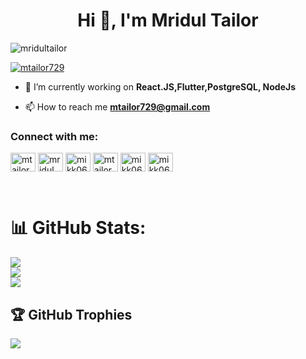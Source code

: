 <h1 align="center">Hi 👋, I'm Mridul Tailor</h1>

<p align="left"> <img src="https://komarev.com/ghpvc/?username=mridultailor&label=Profile%20views&color=0e75b6&style=flat" alt="mridultailor" /> </p>

<p align="left"> <a href="https://twitter.com/mtailor729" target="blank"><img src="https://img.shields.io/twitter/follow/mtailor729?logo=twitter&style=for-the-badge" alt="mtailor729" /></a> </p>

- 🌱 I’m currently working on **React.JS,Flutter,PostgreSQL, NodeJs**

- 📫 How to reach me **mtailor729@gmail.com**

<h3 align="left">Connect with me:</h3>
<p align="left">
<a href="https://twitter.com/mtailor729" target="blank"><img align="center" src="https://raw.githubusercontent.com/rahuldkjain/github-profile-readme-generator/master/src/images/icons/Social/twitter.svg" alt="mtailor729" height="30" width="40" /></a>
<a href="https://linkedin.com/in/mridul tailor" target="blank"><img align="center" src="https://raw.githubusercontent.com/rahuldkjain/github-profile-readme-generator/master/src/images/icons/Social/linked-in-alt.svg" alt="mridul tailor" height="30" width="40" /></a>
<a href="https://www.codechef.com/users/mikk069" target="blank"><img align="center" src="https://cdn.jsdelivr.net/npm/simple-icons@3.1.0/icons/codechef.svg" alt="mikk069" height="30" width="40" /></a>
<a href="https://www.hackerrank.com/mtailor729" target="blank"><img align="center" src="https://raw.githubusercontent.com/rahuldkjain/github-profile-readme-generator/master/src/images/icons/Social/hackerrank.svg" alt="mtailor729" height="30" width="40" /></a>
<a href="https://codeforces.com/profile/mikk069" target="blank"><img align="center" src="https://raw.githubusercontent.com/rahuldkjain/github-profile-readme-generator/master/src/images/icons/Social/codeforces.svg" alt="mikk069" height="30" width="40" /></a>
<a href="https://www.leetcode.com/mikk069" target="blank"><img align="center" src="https://raw.githubusercontent.com/rahuldkjain/github-profile-readme-generator/master/src/images/icons/Social/leet-code.svg" alt="mikk069" height="30" width="40" /></a>
</p>
<br>

# 📊 GitHub Stats:
![](https://github-readme-stats.vercel.app/api?username=MridulTailor&theme=dark&hide_border=false&include_all_commits=true&count_private=true)<br/>
![](https://github-readme-streak-stats.herokuapp.com/?user=MridulTailor&theme=dark&hide_border=false)<br/>
![](https://github-readme-stats.vercel.app/api/top-langs/?username=MridulTailor&theme=dark&hide_border=false&include_all_commits=true&count_private=true&layout=compact)

## 🏆 GitHub Trophies
![](https://github-profile-trophy.vercel.app/?username=MridulTailor&theme=radical&no-frame=true&no-bg=false&margin-w=4)
